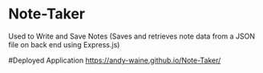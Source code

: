 # Note-Taker
Used to Write and Save Notes (Saves and retrieves note data from a JSON file on back end using Express.js) 


#Deployed Application
https://andy-waine.github.io/Note-Taker/
